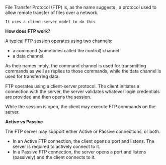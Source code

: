 File Transfer Protocol (FTP) is, as the name suggests , a protocol used to allow remote transfer of files over a network. 

	It uses a client-server model to do this

****How does FTP work?****

A typical FTP session operates using two channels:

-   a command (sometimes called the control) channel
-   a data channel.

As their names imply, the command channel is used for transmitting commands as well as replies to those commands, while the data channel is used for transferring data.

FTP operates using a client-server protocol. The client initiates a connection with the server, the server validates whatever login credentials are provided and then opens the session.

While the session is open, the client may execute FTP commands on the server.  

**Active vs Passive**

The FTP server may support either Active or Passive connections, or both. 

-   In an Active FTP connection, the client opens a port and listens. The server is required to actively connect to it. 
-   In a Passive FTP connection, the server opens a port and listens (passively) and the client connects to it.